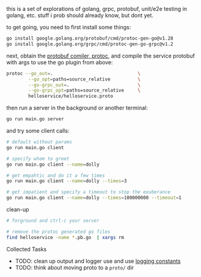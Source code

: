 
this is a set of explorations of golang, grpc, protobuf, unit/e2e testing in golang, etc. stuff i prob should already know, but dont yet.

to get going, you need to first install some things:

```bash
go install google.golang.org/protobuf/cmd/protoc-gen-go@v1.28
go install google.golang.org/grpc/cmd/protoc-gen-go-grpc@v1.2
```

next, obtain the [protobuf comiler, protoc](https://grpc.io/docs/protoc-installation/), and compile the service protobuf with args to use the go plugin from above:

```bash
protoc --go_out=.                               \
        --go_opt=paths=source_relative          \
        --go-grpc_out=.                         \
        --go-grpc_opt=paths=source_relative     \  
        helloservice/helloservice.proto
```

then run a server in the background or another terminal:

```bash
go run main.go server
```

and try some client calls:

```bash
# default without params
go run main.go client

# specify whom to greet
go run main.go client --name=dolly

# get empahtic and do it a few times
go run main.go client --name=dolly --times=3

# get impatient and specify a timeout to stop the exuberance
go run main.go client --name=dolly --times=100000000 --timeout=1
```

clean-up

```bash
# forground and ctrl-c your server

# remove the protoc generated go files
find helloservice -name *.pb.go  | xargs rm
```

Collected Tasks

* TODO: clean up output and logger use and use [logging constants](https://pkg.go.dev/log#pkg-constants)
* TODO: think about moving proto to a `proto/` dir








